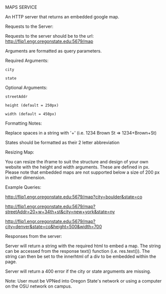 MAPS SERVICE

An HTTP server that returns an embedded google map. 

Requests to the Server:

  Requests to the server should be to the url: http://flip1.engr.oregonstate.edu:5679/map

  Arguments are formatted as query parameters.

  Required Arguments:
  
    city 
    
    state
  
  Optional Arguments:
  
    streetAddr

    height (default = 250px)

    width (default = 450px)

  Formatting Notes: 
  
  Replace spaces in a string with '+' (i.e. 1234 Brown St   => 1234+Brown+St)
    
  States should be formatted as their 2 letter abbreviation

  Resizing Map:
  
  You can resize the iframe to suit the structure and design of your own website with the height and width arguments. These are defined in px. Please note that embedded maps are not supported below a size of 200 px in either dimension.


  Example Queries: 

  http://flip1.engr.oregonstate.edu:5679/map?city=boulder&state=co

  http://flip1.engr.oregonstate.edu:5679/map?streetAddr=20+w+34th+st&city=new+york&state=ny

  http://flip1.engr.oregonstate.edu:5679/map?city=denver&state=co&height=500&width=700

Responses from the server:

  Server will return a string with the required html to embed a map. The string can be accessed from the response text() function (i.e. res.text()). The string can then be set to the innerhtml of a div to be embedded within the page.

  Server will return a 400 error if the city or state arguments are missing.
  

Note: User must be VPNed into Oregon State's network or using a computer on the OSU network on campus.
